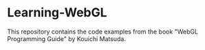 # Learning-WebGL
This repository contains the code examples from the book "WebGL Programming Guide" by Kouichi Matsuda.
